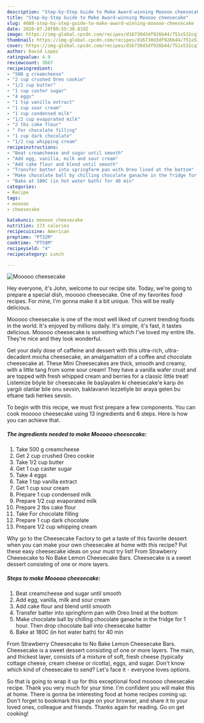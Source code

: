 ```yaml
---
description: "Step-by-Step Guide to Make Award-winning Mooooo cheesecake"
title: "Step-by-Step Guide to Make Award-winning Mooooo cheesecake"
slug: 4688-step-by-step-guide-to-make-award-winning-mooooo-cheesecake
date: 2020-07-20T09:55:30.819Z
image: https://img-global.cpcdn.com/recipes/d16730d3df926b44/751x532cq70/mooooo-cheesecake-recipe-main-photo.jpg
thumbnail: https://img-global.cpcdn.com/recipes/d16730d3df926b44/751x532cq70/mooooo-cheesecake-recipe-main-photo.jpg
cover: https://img-global.cpcdn.com/recipes/d16730d3df926b44/751x532cq70/mooooo-cheesecake-recipe-main-photo.jpg
author: David Lopez
ratingvalue: 4.9
reviewcount: 3667
recipeingredient:
- "500 g creamcheese"
- "2 cup crushed Oreo cookie"
- "1/2 cup butter"
- "1 cup caster sugar"
- "4 eggs"
- "1 tsp vanilla extract"
- "1 cup sour cream"
- "1 cup condensed milk"
- "1/2 cup evaporated milk"
- "2 tbs cake flour"
- " For chocolate filling"
- "1 cup dark chocolate"
- "1/2 cup whipping cream"
recipeinstructions:
- "Beat creamcheese and sugar until smooth"
- "Add egg, vanilla, milk and sour cream"
- "Add cake flour and blend until smooth"
- "Transfer batter into springform pan with Oreo lined at the bottom"
- "Make chocolate ball by chilling chocolate ganache in the fridge for 1 hour. Then drop chocolate ball into cheesecake batter"
- "Bake at 180C (in hot water bath) for 40 min"
categories:
- Recipe
tags:
- mooooo
- cheesecake

katakunci: mooooo cheesecake 
nutrition: 173 calories
recipecuisine: American
preptime: "PT32M"
cooktime: "PT58M"
recipeyield: "4"
recipecategory: Lunch

---
```



![Mooooo cheesecake](https://img-global.cpcdn.com/recipes/d16730d3df926b44/751x532cq70/mooooo-cheesecake-recipe-main-photo.jpg)

Hey everyone, it's John, welcome to our recipe site. Today, we're going to prepare a special dish, mooooo cheesecake. One of my favorites food recipes. For mine, I'm gonna make it a bit unique. This will be really delicious.

Mooooo cheesecake is one of the most well liked of current trending foods in the world. It's enjoyed by millions daily. It's simple, it's fast, it tastes delicious. Mooooo cheesecake is something which I've loved my entire life. They're nice and they look wonderful.

Get your daily dose of caffeine and dessert with this ultra-rich, ultra-decadent mocha cheesecake, an amalgamation of a coffee and chocolate cheesecake at. These Mini Cheesecakes are thick, smooth and creamy, with a little tang from some sour cream! They have a vanilla wafer crust and are topped with fresh whipped cream and berries for a classic little treat! Listemize böyle bir cheesecake ile başlayalım ki cheesecake&#39;e karşı ön yargılı olanlar bile onu sevsin, baklavanın lezzetiyle bir araya gelen bu efsane tadı herkes sevsin.


To begin with this recipe, we must first prepare a few components. You can cook mooooo cheesecake using 13 ingredients and 6 steps. Here is how you can achieve that.

<!--inarticleads1-->

##### The ingredients needed to make Mooooo cheesecake:

1. Take 500 g creamcheese
1. Get 2 cup crushed Oreo cookie
1. Take 1/2 cup butter
1. Get 1 cup caster sugar
1. Take 4 eggs
1. Take 1 tsp vanilla extract
1. Get 1 cup sour cream
1. Prepare 1 cup condensed milk
1. Prepare 1/2 cup evaporated milk
1. Prepare 2 tbs cake flour
1. Take  For chocolate filling
1. Prepare 1 cup dark chocolate
1. Prepare 1/2 cup whipping cream


Why go to the Cheesecake Factory to get a taste of this favorite dessert when you can make your own cheesecake at home with this recipe? Put these easy cheesecake ideas on your must try list! From Strawberry Cheesecake to No Bake Lemon Cheesecake Bars. Cheesecake is a sweet dessert consisting of one or more layers. 

<!--inarticleads2-->

##### Steps to make Mooooo cheesecake:

1. Beat creamcheese and sugar until smooth
1. Add egg, vanilla, milk and sour cream
1. Add cake flour and blend until smooth
1. Transfer batter into springform pan with Oreo lined at the bottom
1. Make chocolate ball by chilling chocolate ganache in the fridge for 1 hour. Then drop chocolate ball into cheesecake batter
1. Bake at 180C (in hot water bath) for 40 min


From Strawberry Cheesecake to No Bake Lemon Cheesecake Bars. Cheesecake is a sweet dessert consisting of one or more layers. The main, and thickest layer, consists of a mixture of soft, fresh cheese (typically cottage cheese, cream cheese or ricotta), eggs, and sugar. Don&#39;t know which kind of cheesecake to send? Let&#39;s face it - everyone loves options. 

So that is going to wrap it up for this exceptional food mooooo cheesecake recipe. Thank you very much for your time. I'm confident you will make this at home. There is gonna be interesting food at home recipes coming up. Don't forget to bookmark this page on your browser, and share it to your loved ones, colleague and friends. Thanks again for reading. Go on get cooking!
